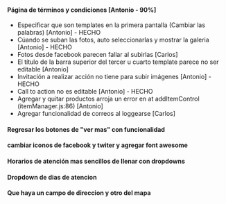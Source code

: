 #### Página de términos y condiciones [Antonio - 90%]

- Especificar que son templates en la primera pantalla (Cambiar las palabras) [Antonio] - HECHO
- Cúando se suban las fotos, auto seleccionarlas y mostrar la galeria [Antonio] - HECHO
- Fotos desde facebook parecen fallar al subirlas [Carlos]
- El título de la barra superior del tercer u cuarto template parece no ser editable [Antonio]
- Invitación a realizar acción no tiene para subir imágenes [Antonio] - HECHO
- Call to action no es editable [Antonio] - HECHO
- Agregar y quitar productos arroja un error en at addItemControl (itemManager.js:86) [Antonio]
- Agregar funcionalidad de correos al loggearse [Carlos]


#### Regresar los botones de "ver mas" con funcionalidad
#### cambiar iconos de facebook y twiter y agregar font awesome
#### Horarios de atención mas sencillos de llenar con dropdowns
#### Dropdown de dias de atencion
#### Que haya un campo de direccion y otro del mapa
